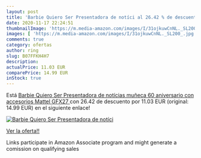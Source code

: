 ```yaml
---
layout: post
title: 'Barbie Quiero Ser Presentadora de notíci al 26.42 % de descuento'
date: 2020-11-17 22:24:51
thumbnailImage: 'https://m.media-amazon.com/images/I/31ojkuwCnNL._SL200_.jpg'
images: [ 'https://m.media-amazon.com/images/I/31ojkuwCnNL._SL200_.jpg' ]
comments: true
category: ofertas
author: ring
slug: B07FFKH4H7
description:
actualPrice: 11.03 EUR
comparePrice: 14.99 EUR
inStock: true
---
```


Está [Barbie Quiero Ser Presentadora de notícias  muñeca 60 aniversario con accesorios  Mattel GFX27 ](https://www.amazon.es/dp/B07FFKH4H7/?tag=tolees-21) con 26.42 de descuento por 11.03 EUR (original: 14.99 EUR) en el siguiente enlace!

[![Barbie Quiero Ser Presentadora de notíci](https://m.media-amazon.com/images/I/31ojkuwCnNL._SL200_.jpg)](https://www.amazon.es/dp/B07FFKH4H7/?tag=tolees-21)

[Ver la oferta!!](https://www.amazon.es/dp/B07FFKH4H7/?tag=tolees-21)

Links participate in Amazon Associate program and might generate a comission on qualifying sales


